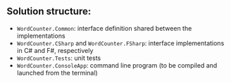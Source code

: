 ## Solution structure:
- `WordCounter.Common`: interface definition shared between the implementations
- `WordCounter.CSharp` and `WordCounter.FSharp`: interface implementations in C# and F#, respectively
- `WordCounter.Tests`: unit tests
- `WordCounter.ConsoleApp`: command line program (to be compiled and launched from the terminal)
